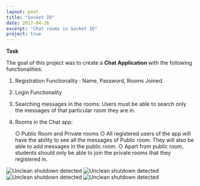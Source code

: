 ```yaml
---
layout: post
title: "Socket IO"
date: 2017-04-26
excerpt: "Chat rooms in Socket IO"
project: true
---
```

**Task**


The goal of this project was to create a **Chat Application** with the following functionalities: 
	

1. Registration Functionality : Name, Password, Rooms Joined. 
2. Login Functionality
3. Searching messages in the rooms: Users must be able to search only the messages of that particular room they are in. 
4. Rooms in the Chat app:


	○ Public Room and Private rooms
	○ All registered users of the app will have the ability to see all the messages of Public room. They will also be able to add messages in the public room. 
	○ Apart from public room, students should only be able to join the private rooms that they registered in. 


![Unclean shutdown detected](//lailashaikh.github.io/assets/img/RegisterNew.png)
![Unclean shutdown detected](//lailashaikh.github.io/assets/img/LoginNew.png)
![Unclean shutdown detected](//lailashaikh.github.io/assets/img/RoomVerificationNew.png)
![Unclean shutdown detected](//lailashaikh.github.io/assets/img/SearchMessagesNew.png)